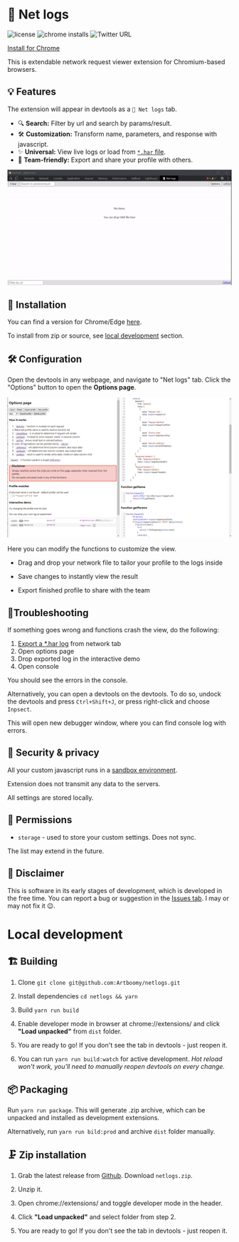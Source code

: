 # 📜 Net logs

![license](https://img.shields.io/github/license/Artboomy/netlogs)
![chrome installs](https://img.shields.io/chrome-web-store/users/cjdmhjppaehhblekcplokfdhikmalnaf)
![Twitter URL](https://img.shields.io/twitter/url?style=social&url=https%3A%2F%2Ftwitter.com%2Fintent%2Ftweet%3Furl%3Dhttps%253A%252F%252Fgithub.com%252FArtboomy%252Fnetlogs%26text%3D%2520%26hashtags%3Dnetlogs%252Cdevtools%252Cdebugging)

[Install for Chrome](https://chrome.google.com/webstore/detail/net-logs/cjdmhjppaehhblekcplokfdhikmalnaf)

This is extendable network request viewer extension for Chromium-based browsers.

## 💡 Features

The extension will appear in devtools as a `📜 Net logs` tab.

* 🔍 **Search:** Filter by url and search by params/result.
* 🛠️ **Customization:** Transform name, parameters, and response with javascript.
* ✨ **Universal:** View live logs or load from [`*.har` file](https://developer.chrome.com/docs/devtools/network/reference/#save-as-har).
* 🤝 **Team-friendly:** Export and share your profile with others.

![main.gif](./img/main.gif)

## 🚀 Installation

You can find a version for Chrome/Edge [here](https://chrome.google.com/webstore/detail/net-logs/cjdmhjppaehhblekcplokfdhikmalnaf).

To install from zip or source, see [local development](#local-development) section.

## 🛠️ Configuration

Open the devtools in any webpage, and navigate to "Net logs" tab.
Click the "Options" button to open the **Options page**.

![options.png](./img/options.png)

Here you can modify the functions to customize the view.

* Drag and drop your network file to tailor your profile to the logs inside

* Save changes to instantly view the result

* Export finished profile to share with the team

## 🐜Troubleshooting

If something goes wrong and functions crash the view, do the following:

1. [Export a *.har log](https://developer.chrome.com/docs/devtools/network/reference/#save-as-har) from network tab
2. Open options page
3. Drop exported log in the interactive demo
4. Open console

You should see the errors in the console.

Alternatively, you can open a devtools on the devtools.
To do so, undock the devtools and press `Ctrl+Shift+J`, or press right-click and choose `Inpsect`.

This will open new debugger window, where you can find console log with errors.

## 🔐 Security & privacy

All your custom javascript runs in a [sandbox environment](https://developer.chrome.com/docs/extensions/mv2/manifest/sandbox/).

Extension does not transmit any data to the servers.

All settings are stored locally.

## 🤝 Permissions

* `storage` - used to store your custom settings. Does not sync.

The list may extend in the future.

## 🚧 Disclaimer

This is software in its early stages of development, which is developed in the free time.
You can report a bug or suggestion in the [Issues tab](https://github.com/Artboomy/netlogs/issues).
I may or may not fix it 😉.

# Local development

## 🏗️ Building

1. Clone `git clone git@github.com:Artboomy/netlogs.git`

2. Install dependencies `cd netlogs && yarn`

3. Build `yarn run build`

4. Enable developer mode in browser at chrome://extensions/ and click **"Load unpacked"** from `dist` folder.

5. You are ready to go! If you don't see the tab in devtools - just reopen it.

6. You can run `yarn run build:watch` for active development. 
   _Hot reload won't work, you'll need to manually reopen devtools on every change._

## 📦 Packaging

Run `yarn run package`. This will generate .zip archive, which can be unpacked and installed as development extensions.

Alternatively, run `yarn run bild:prod` and archive `dist` folder manually.

## 🗜️ Zip installation

1. Grab the latest release from [Github](https://github.com/Artboomy/netlogs/releases). Download `netlogs.zip`.

2. Unzip it.

3. Open chrome://extensions/ and toggle developer mode in the header.

4. Click **"Load unpacked"** and select folder from step 2.

5. You are ready to go! If you don't see the tab in devtools - just reopen it.
